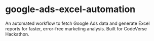 # google-ads-excel-automation
An automated workflow to fetch Google Ads data and generate Excel reports for faster, error-free marketing analysis. Built for CodeVerse Hackathon.
